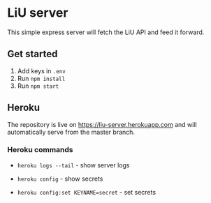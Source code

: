 # LiU server

This simple express server will fetch the LiU API and feed it forward.

## Get started

1. Add keys in `.env`
2. Run `npm install`
3. Run `npm start`

## Heroku

The repository is live on https://liu-server.herokuapp.com and will automatically serve from the master branch.

### Heroku commands

- `heroku logs --tail` - show server logs

- `heroku config` - show secrets

- `heroku config:set KEYNAME=secret` - set secrets
